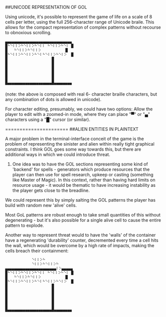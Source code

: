 
##UNICODE REPRESENTATION OF GOL

Using unicode, it's possible to represent the game of life on a scale of 8 cells per letter, using the full 256-character range of Unicode braile. This allows for the compact representation of complex patterns without recourse to obnoxious scrolling.

    ▄▄▄▄▄▄▄▄▄▄▄▄▄▄▄▄▄▄▄▄▄▄▄▄▄▄▄▄▄▄
    █⠓⠑⠇⠇⠕⠓⠑⠇⠇⠕⠓⠑⠇⠇	⠓⠑⠇⠇⠕⠓⠑⠇ █
    █	⠓⠑⠇⠇⠕⠓⠑⠇⠇⠕	      	 █
    █⠓⠑⠇⠇⠕⠓⠑⠇⠇⠕⠓⠑⠇⠓⠑⠇⠇⠕⠓⠑⠇⠕	 █
    █			      	 █
    █			      	 █
    █			      	 █
    █			      	 █
    █			      	 █
    █			      	 █
    ▀▀▀▀▀▀▀▀▀▀▀▀▀▀▀▀▀▀▀▀▀▀▀▀▀▀▀▀▀▀

(note: the above is composed with real 6- character braille characters, but any combination of dots is allowed in unicode).

For character editing, presumably, we could have two options:
Allow the player to edit with a zoomed-in mode, where they can place "▀" or "▄" characters using a "█" cursor (or similar).

======================
##ALIEN ENTITIES IN PLAINTEXT

A major problem in the terminal-interface conceit of the game is the problem of representing the sinister and alien within really tight graphical constraints.  I think GOL goes some way towards this, but there are additional ways in which we could introduce threat.

1. One idea was to have the GOL sections representing some kind of 'backend' for 
spells - generators which produce resources that the player can then use for spell research, upkeep or casting (something like Master of Magic). In this context, rather than having hard limits on resource usage - it would be thematic to have increasing instability as the player gets close to the breadline.

We could represent this by simply salting the GOL patterns the player has build with random new 'alive' cells. 

Most GoL patterns are robust enough to take small quantities of this without degenerating - but it's also possible for a single alive cell to cause the entire pattern to explode.

Another way to represent threat would to have the 'walls' of the container have a regenerating 'durability' counter, decremented every time a cell hits the wall,
which would be overcome by a high rate of impacts, making the cells breach their containment:

    			⠑⠇⠇⠕⠓
    			⠑⠇⠇⠕⠓⠑⠇⠇⠕⠓
    ▄▄▄▄▄▄▄▄▄▄▄▄▄▄▄▄▄▄▄▄▄▄▄⠇⠕▄▄▄▄▄
    █⠓⠑⠇⠇⠕⠓⠑⠇⠇⠕⠓⠑⠇⠇	⠓⠑⠇⠇⠕⠓⠑⠇ █
    █	⠓⠑⠇⠇⠕⠓⠑⠇⠇⠕	      	 █
    █⠓⠑⠇⠇⠕⠓⠑⠇⠇⠕⠓⠑⠇⠓⠑⠇⠇⠕⠓⠑⠇⠕	 █
    █			      	 █
    █			      	 █
    █			      	 █
    █			      	 █
    █			      	 █
    █			      	 █
    ▀▀▀▀▀▀▀▀▀▀▀▀▀▀▀▀▀▀▀▀▀▀▀▀▀▀▀▀▀▀

